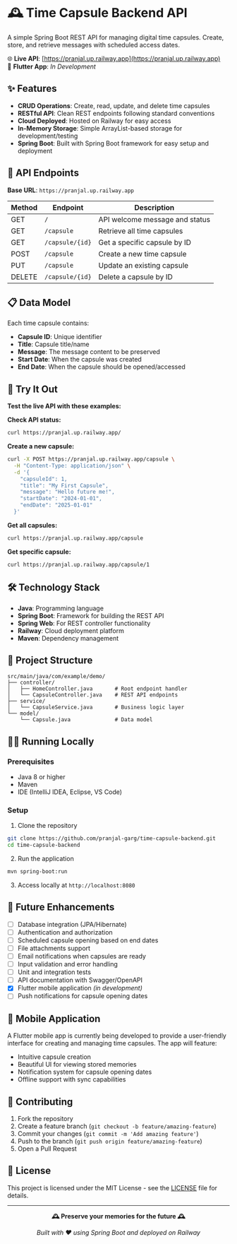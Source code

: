 # 🕰️ Time Capsule Backend API

A simple Spring Boot REST API for managing digital time capsules. Create, store, and retrieve messages with scheduled access dates.

🌐 **Live API**: [https://pranjal.up.railway.app](https://pranjal.up.railway.app)  
📱 **Flutter App**: *In Development*

## ✨ Features

- **CRUD Operations**: Create, read, update, and delete time capsules
- **RESTful API**: Clean REST endpoints following standard conventions
- **Cloud Deployed**: Hosted on Railway for easy access
- **In-Memory Storage**: Simple ArrayList-based storage for development/testing
- **Spring Boot**: Built with Spring Boot framework for easy setup and deployment

## 🚀 API Endpoints

**Base URL**: `https://pranjal.up.railway.app`

| Method | Endpoint | Description |
|--------|----------|-------------|
| GET | `/` | API welcome message and status |
| GET | `/capsule` | Retrieve all time capsules |
| GET | `/capsule/{id}` | Get a specific capsule by ID |
| POST | `/capsule` | Create a new time capsule |
| PUT | `/capsule` | Update an existing capsule |
| DELETE | `/capsule/{id}` | Delete a capsule by ID |

## 📋 Data Model

Each time capsule contains:
- **Capsule ID**: Unique identifier
- **Title**: Capsule title/name
- **Message**: The message content to be preserved
- **Start Date**: When the capsule was created
- **End Date**: When the capsule should be opened/accessed

## 🧪 Try It Out

**Test the live API with these examples:**

**Check API status:**
```bash
curl https://pranjal.up.railway.app/
```

**Create a new capsule:**
```bash
curl -X POST https://pranjal.up.railway.app/capsule \
  -H "Content-Type: application/json" \
  -d '{
    "capsuleId": 1,
    "title": "My First Capsule",
    "message": "Hello future me!",
    "startDate": "2024-01-01",
    "endDate": "2025-01-01"
  }'
```

**Get all capsules:**
```bash
curl https://pranjal.up.railway.app/capsule
```

**Get specific capsule:**
```bash
curl https://pranjal.up.railway.app/capsule/1
```

## 🛠️ Technology Stack

- **Java**: Programming language
- **Spring Boot**: Framework for building the REST API
- **Spring Web**: For REST controller functionality
- **Railway**: Cloud deployment platform
- **Maven**: Dependency management

## 📁 Project Structure

```
src/main/java/com/example/demo/
├── controller/
│   ├── HomeController.java       # Root endpoint handler
│   └── CapsuleController.java    # REST API endpoints
├── service/
│   └── CapsuleService.java       # Business logic layer
└── model/
    └── Capsule.java              # Data model
```

## 🏃‍♂️ Running Locally

### Prerequisites
- Java 8 or higher
- Maven
- IDE (IntelliJ IDEA, Eclipse, VS Code)

### Setup
1. Clone the repository
```bash
git clone https://github.com/pranjal-garg/time-capsule-backend.git
cd time-capsule-backend
```

2. Run the application
```bash
mvn spring-boot:run
```

3. Access locally at `http://localhost:8080`

## 🔮 Future Enhancements

- [ ] Database integration (JPA/Hibernate)
- [ ] Authentication and authorization
- [ ] Scheduled capsule opening based on end dates
- [ ] File attachments support
- [ ] Email notifications when capsules are ready
- [ ] Input validation and error handling
- [ ] Unit and integration tests
- [ ] API documentation with Swagger/OpenAPI
- [x] Flutter mobile application *(in development)*
- [ ] Push notifications for capsule opening dates

## 📱 Mobile Application

A Flutter mobile app is currently being developed to provide a user-friendly interface for creating and managing time capsules. The app will feature:
- Intuitive capsule creation
- Beautiful UI for viewing stored memories
- Notification system for capsule opening dates
- Offline support with sync capabilities

## 🤝 Contributing

1. Fork the repository
2. Create a feature branch (`git checkout -b feature/amazing-feature`)
3. Commit your changes (`git commit -m 'Add amazing feature'`)
4. Push to the branch (`git push origin feature/amazing-feature`)
5. Open a Pull Request

## 📄 License

This project is licensed under the MIT License - see the [LICENSE](LICENSE) file for details.

---

<div align="center">

**🕰️ Preserve your memories for the future 🕰️**

*Built with ❤️ using Spring Boot and deployed on Railway*

</div>
